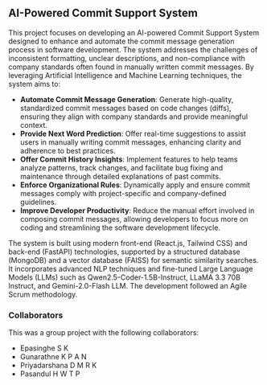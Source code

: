 ## AI-Powered Commit Support System

This project focuses on developing an AI-powered Commit Support System designed to enhance and automate the commit message generation process in software development. The system addresses the challenges of inconsistent formatting, unclear descriptions, and non-compliance with company standards often found in manually written commit messages. By leveraging Artificial Intelligence and Machine Learning techniques, the system aims to:

* **Automate Commit Message Generation**: Generate high-quality, standardized commit messages based on code changes (diffs), ensuring they align with company standards and provide meaningful context.
* **Provide Next Word Prediction**: Offer real-time suggestions to assist users in manually writing commit messages, enhancing clarity and adherence to best practices.
* **Offer Commit History Insights**: Implement features to help teams analyze patterns, track changes, and facilitate bug fixing and maintenance through detailed explanations of past commits.
* **Enforce Organizational Rules**: Dynamically apply and ensure commit messages comply with project-specific and company-defined guidelines.
* **Improve Developer Productivity**: Reduce the manual effort involved in composing commit messages, allowing developers to focus more on coding and streamlining the software development lifecycle.

The system is built using modern front-end (React.js, Tailwind CSS) and back-end (FastAPI) technologies, supported by a structured database (MongoDB) and a vector database (FAISS) for semantic similarity searches. It incorporates advanced NLP techniques and fine-tuned Large Language Models (LLMs) such as Qwen2.5-Coder-1.5B-Instruct, LLaMA 3.3 70B Instruct, and Gemini-2.0-Flash LLM. The development followed an Agile Scrum methodology.

### Collaborators

This was a group project with the following collaborators:

* Epasinghe S K 
* Gunarathne K P A N 
* Priyadarshana D M R K 
* Pasandul H W T P 
